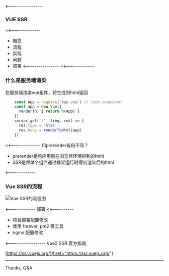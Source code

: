 <title>Vue2 SSR</title>
<meta name="theme" content="sky">
<meta name="code-theme" content="tomorrow">

<----------------
  ### VUE SSR
  <<-------------
  * 概念
  * 流程
  * 实现
  * 问题
  * 部署
<---------------
  <<-------------
  ### 什么是服务端渲染
  在服务端渲染vue组件，将生成的html返回

  ```javascript
      const App = require('App.vue') // root component
      const app = new Vue({
        render(h) { return h(App) }
      })
      server.get('/', (req, res) => {
        res.type = 'html'
        res.body = renderToHtml(app)
      })
  ```
  <<-------------
  和prerender有何不同？
  * prerender是将应用跑在浏览器环境得到的html
  * SSR是将单个组件通过框架运行时得出渲染后的html

<------------
  ### Vue SSR的流程
  ![Vue SSR的流程图](/slides/vue-ssr/ssr.png)


<include src="./webpack.md">
<include src="./renderer.md">
<include src="./issue.md">
<include src="./async.md">
<include src="./cache.md">

<------------
部署
  <<---------
  * 项目部署配置修改
  * 使用 forever, pm2 等工具
  * nginx 配置修改

<-----------------
  Vue2 SSR 官方指南

  [https://ssr.vuejs.org/](href="https://ssr.vuejs.org/")

----------
  Thanks, Q&A
